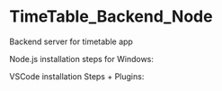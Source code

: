 # TimeTable_Backend_Node
Backend server for timetable app 

Node.js installation steps for Windows:




VSCode installation Steps + Plugins:



